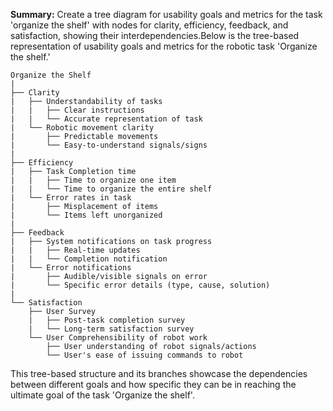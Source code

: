**Summary:**
Create a tree diagram for usability goals and metrics for the task 'organize the shelf' with nodes for clarity, efficiency, feedback, and satisfaction, showing their interdependencies.Below is the tree-based representation of usability goals and metrics for the robotic task 'Organize the shelf.'

```
Organize the Shelf
|   
├── Clarity
|   ├── Understandability of tasks
|   |   ├── Clear instructions
|   |   └── Accurate representation of task
|   └── Robotic movement clarity
|       ├── Predictable movements
|       └── Easy-to-understand signals/signs  
| 
├── Efficiency
|   ├── Task Completion time
|   |   ├── Time to organize one item
|   |   └── Time to organize the entire shelf
|   └── Error rates in task
|       ├── Misplacement of items
|       └── Items left unorganized
|
├── Feedback
|   ├── System notifications on task progress
|   |   ├── Real-time updates
|   |   └── Completion notification
|   └── Error notifications
|       ├── Audible/visible signals on error
|       └── Specific error details (type, cause, solution)
|
└── Satisfaction
    ├── User Survey
    |   ├── Post-task completion survey
    |   └── Long-term satisfaction survey
    └── User Comprehensibility of robot work
        ├── User understanding of robot signals/actions
        └── User's ease of issuing commands to robot
```
This tree-based structure and its branches showcase the dependencies between different goals and how specific they can be in reaching the ultimate goal of the task 'Organize the shelf'.